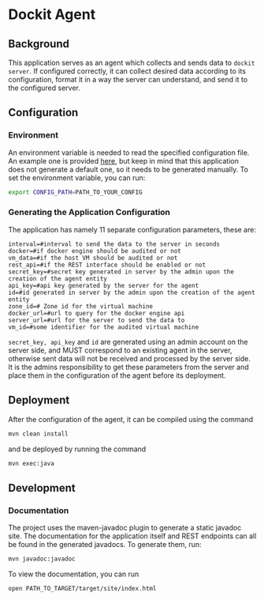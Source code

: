 # Dockit Agent

## Background

This application serves as an agent which collects and sends data to ```dockit server```. If configured correctly,
it can collect desired data according to its configuration, format it in a way the server can understand, and send it to
the configured server.

## Configuration

### Environment

An environment variable is needed to read the specified configuration file. An example one is provided [here](/src/main/resources/config.properties),
but keep in mind that this application does not generate a default one, so it needs to be generated manually. To set the
environment variable, you can run:

```bash
export CONFIG_PATH=PATH_TO_YOUR_CONFIG
```

### Generating the Application Configuration

The application has namely 11 separate configuration parameters, these are:

```properties
interval=#interval to send the data to the server in seconds
docker=#if docker engine should be audited or not
vm_data=#if the host VM should be audited or not
rest_api=#if the REST interface should be enabled or not
secret_key=#secret key generated in server by the admin upon the creation of the agent entity
api_key=#api key generated by the server for the agent
id=#id generated in server by the admin upon the creation of the agent entity
zone_id=# Zone id for the virtual machine
docker_url=#url to query for the docker engine api
server_url=#url for the server to send the data to
vm_id=#some identifier for the audited virtual machine
```

```secret_key, api_key``` and ```id``` are generated using an admin account on the server side, and MUST correspond to an existing
agent in the server, otherwise sent data will not be received and processed by the server side. It is the admins responsibility
to get these parameters from the server and place them in the configuration of the agent before its deployment.

## Deployment

After the configuration of the agent, it can be compiled using the command

```bash
mvn clean install
```

and be deployed by running the command

```bash
mvn exec:java
```

## Development

### Documentation

The project uses the maven-javadoc plugin to generate a static javadoc site. The documentation for the application itself
and REST endpoints can all be found in the generated javadocs. To generate them, run:

```bash
mvn javadoc:javadoc
```

To view the documentation, you can run

```bash
open PATH_TO_TARGET/target/site/index.html
``` 